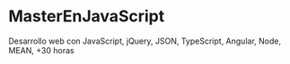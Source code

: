 # MasterEnJavaScript
Desarrollo web con JavaScript, jQuery, JSON, TypeScript, Angular, Node, MEAN, +30 horas
